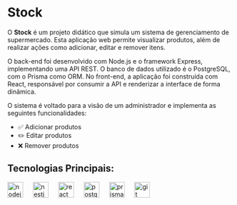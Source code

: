 # Stock

O **Stock** é um projeto didático que simula um sistema de gerenciamento de supermercado. Esta aplicação web permite visualizar produtos, além de realizar ações como adicionar, editar e remover itens.

O back-end foi desenvolvido com Node.js e o framework Express, implementando uma API REST. O banco de dados utilizado é o PostgreSQL, com o Prisma como ORM. No front-end, a aplicação foi construída com React, responsável por consumir a API e renderizar a interface de forma dinâmica.

O sistema é voltado para a visão de um administrador e implementa as seguintes funcionalidades:

- ✅ Adicionar produtos
- ✏️ Editar produtos
- ❌ Remover produtos

## Tecnologias Principais:

<div style="center">
  <img src="https://cdn.jsdelivr.net/gh/devicons/devicon/icons/nodejs/nodejs-original.svg" height="35" alt="nodejs logo" />
  <img width="14" />
  <img src="https://cdn.jsdelivr.net/gh/devicons/devicon/icons/nestjs/nestjs-original.svg" height="35" alt="nestjs logo" />
  <img width="14" />
  <img src="https://cdn.jsdelivr.net/gh/devicons/devicon/icons/react/react-original.svg" height="35" alt="react logo" />
  <img width="14" />
  <img src="https://cdn.jsdelivr.net/gh/devicons/devicon/icons/postgresql/postgresql-original.svg" height="35" alt="postgresql logo" />
  <img width="14" />
  <img src="https://skillicons.dev/icons?i=prisma" height="35" alt="prisma logo" />
  <img width="14" />
  <img src="https://cdn.jsdelivr.net/gh/devicons/devicon/icons/git/git-original.svg" height="35" alt="git logo" />
</div>
